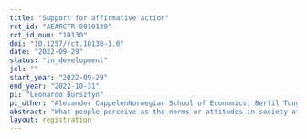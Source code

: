 ```yaml
---
title: "Support for affirmative action"
rct_id: "AEARCTR-0010130"
rct_id_num: "10130"
doi: "10.1257/rct.10130-1.0"
date: "2022-09-29"
status: "in_development"
jel: ""
start_year: "2022-09-29"
end_year: "2022-10-31"
pi: "Leonardo Bursztyn"
pi_other: "Alexander CappelenNorwegian School of Economics; Bertil TungoddenNorwegian School of Economics; Alessandra VoenaStanford University; David Yanagizawa-DrottUniversity of Zurich"
abstract: "What people perceive as the norms or attitudes in society affects important behavior. The authors document misperceptions about gender norms with nationally representative data, covering 80% of the world population. In this study, we are additionally interested in studying beliefs about more direct peer groups, such as fellow citizens at the state level or coworkers. Do individuals also hold incorrect beliefs about their more direct peer groups? Is information about national support levels relevant for how individuals form beliefs about their peers?"
layout: registration
---
```


